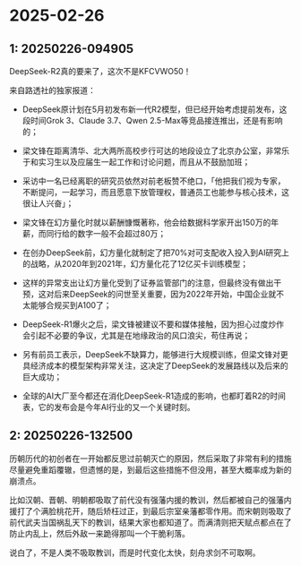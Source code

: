 # 2025-02-26

## 1: 20250226-094905

DeepSeek-R2真的要来了，这次不是KFCVWO50！

来自路透社的独家报道：

- DeepSeek原计划在5月初发布新一代R2模型，但已经开始考虑提前发布，这段时间Grok 3、Claude 3.7、Qwen 2.5-Max等竞品接连推出，还是有影响的；

- 梁文锋在距离清华、北大两所高校步行可达的地段设立了北京办公室，非常乐于和实习生以及应届生一起工作和讨论问题，而且从不鼓励加班；

- 采访中一名已经离职的研究员依然对前老板赞不绝口，「他把我们视为专家，不断提问，一起学习，而且愿意下放管理权，普通员工也能参与核心技术，这很让人兴奋」；

- 梁文锋在幻方量化时就以薪酬慷慨著称，他会给数据科学家开出150万的年薪，而同行给的数字一般不会超过80万；

- 在创办DeepSeek前，幻方量化就制定了把70%对可支配收入投入到AI研究上的战略，从2020年到2021年，幻方量化花了12亿买卡训练模型；

- 这样的异常支出让幻方量化受到了证券监管部门的注意，但最终没有做出干预，这对后来DeepSeek的问世至关重要，因为2022年开始，中国企业就不太能够合规买到A100了；

- DeepSeek-R1爆火之后，梁文锋被建议不要和媒体接触，因为担心过度炒作会引起不必要的争议，尤其是在地缘政治的风口浪尖，苟住再说；

- 另有前员工表示，DeepSeek不缺算力，能够进行大规模训练，但梁文锋对更具经济成本的模型架构非常关注，这决定了DeepSeek的发展路线以及后来的巨大成功；

- 全球的AI大厂至今都还在消化DeepSeek-R1造成的影响，也都盯着R2的时间表，它的发布会是今年AI行业的又一个关键时刻。

## 2: 20250226-132500

历朝历代的初创者在一开始都反思过前朝灭亡的原因，然后采取了非常有利的措施尽量避免重蹈覆辙，但遗憾的是，到最后这些措施不但没用，甚至大概率成为新的崩溃点。

比如汉朝、晋朝、明朝都吸取了前代没有强藩内援的教训，然后都被自己的强藩内援打了个满脸桃花开，随后矫枉过正，到最后宗室亲藩都零作用。而宋朝则吸取了前代武夫当国祸乱天下的教训，结果大家也都知道了。而满清则把天赋点都点在了防止内乱上，然后外敌一来跪得那叫一个干脆利落。

说白了，不是人类不吸取教训，而是时代变化太快，刻舟求剑不可取啊。

